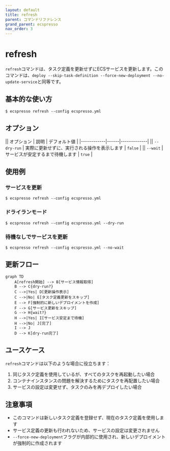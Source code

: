 ```yaml
---
layout: default
title: refresh
parent: コマンドリファレンス
grand_parent: ecspresso
nav_order: 3
---
```


# refresh

`refresh`コマンドは、タスク定義を更新せずにECSサービスを更新します。このコマンドは、`deploy --skip-task-definition --force-new-deployment --no-update-service`と同等です。

## 基本的な使い方

```console
$ ecspresso refresh --config ecspresso.yml
```

## オプション

|| オプション | 説明 | デフォルト値 |
|------------|------|-------------|
|| `--dry-run` | 実際に更新せずに、実行される操作を表示します | `false` |
|| `--wait` | サービスが安定するまで待機します | `true` |

## 使用例

### サービスを更新

```console
$ ecspresso refresh --config ecspresso.yml
```

### ドライランモード

```console
$ ecspresso refresh --config ecspresso.yml --dry-run
```

### 待機なしでサービスを更新

```console
$ ecspresso refresh --config ecspresso.yml --no-wait
```

## 更新フロー

```mermaid
graph TD
    A[refresh開始] --> B[サービス情報取得]
    B --> C{dry-run?}
    C -->|Yes| D[更新操作表示]
    C -->|No| E[タスク定義更新をスキップ]
    E --> F[強制的に新しいデプロイメントを作成]
    F --> G[サービス更新をスキップ]
    G --> H{wait?}
    H -->|Yes| I[サービス安定まで待機]
    H -->|No| J[完了]
    I --> J
    D --> K[dry-run完了]
```

## ユースケース

`refresh`コマンドは以下のような場合に役立ちます：

1. 同じタスク定義を使用しているが、すべてのタスクを再起動したい場合
2. コンテナインスタンスの問題を解決するためにタスクを再配置したい場合
3. サービスの設定は変更せず、タスクのみを再デプロイしたい場合

## 注意事項

- このコマンドは新しいタスク定義を登録せず、現在のタスク定義を使用します
- サービス定義の更新も行われないため、サービスの設定は変更されません
- `--force-new-deployment`フラグが内部的に使用され、新しいデプロイメントが強制的に作成されます
